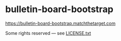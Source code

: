 # bulletin-board-bootstrap

https://bulletin-board-bootstrap.matchthetarget.com

Some rights reserved — see [LICENSE.txt](LICENSE.txt)
